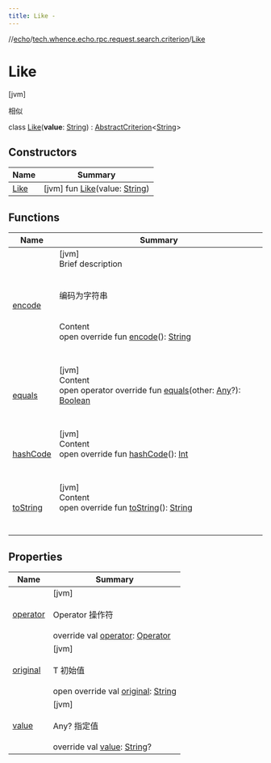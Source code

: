 ```yaml
---
title: Like -
---
```

//[echo](../../index.md)/[tech.whence.echo.rpc.request.search.criterion](../index.md)/[Like](index.md)



# Like  
 [jvm] 

相似

class [Like](index.md)(**value**: [String](https://kotlinlang.org/api/latest/jvm/stdlib/kotlin/-string/index.html)) : [AbstractCriterion](../-abstract-criterion/index.md)<[String](https://kotlinlang.org/api/latest/jvm/stdlib/kotlin/-string/index.html)>    


## Constructors  
  
|  Name|  Summary| 
|---|---|
| [Like](-like.md)|  [jvm] fun [Like](-like.md)(value: [String](https://kotlinlang.org/api/latest/jvm/stdlib/kotlin/-string/index.html))   <br>


## Functions  
  
|  Name|  Summary| 
|---|---|
| [encode](../-abstract-criterion/encode.md)| [jvm]  <br>Brief description  <br><br><br>编码为字符串<br><br>  <br>Content  <br>open override fun [encode](../-abstract-criterion/encode.md)(): [String](https://kotlinlang.org/api/latest/jvm/stdlib/kotlin/-string/index.html)  <br><br><br>
| [equals](../../tech.whence.echo.webclient.response.exception/-response-unrecognized-exception/index.md#kotlin/Any/equals/#kotlin.Any?/PointingToDeclaration/)| [jvm]  <br>Content  <br>open operator override fun [equals](../../tech.whence.echo.webclient.response.exception/-response-unrecognized-exception/index.md#kotlin/Any/equals/#kotlin.Any?/PointingToDeclaration/)(other: [Any](https://kotlinlang.org/api/latest/jvm/stdlib/kotlin/-any/index.html)?): [Boolean](https://kotlinlang.org/api/latest/jvm/stdlib/kotlin/-boolean/index.html)  <br><br><br>
| [hashCode](../../tech.whence.echo.webclient.response.exception/-response-unrecognized-exception/index.md#kotlin/Any/hashCode/#/PointingToDeclaration/)| [jvm]  <br>Content  <br>open override fun [hashCode](../../tech.whence.echo.webclient.response.exception/-response-unrecognized-exception/index.md#kotlin/Any/hashCode/#/PointingToDeclaration/)(): [Int](https://kotlinlang.org/api/latest/jvm/stdlib/kotlin/-int/index.html)  <br><br><br>
| [toString](../../tech.whence.echo.webclient.response.exception/-response-unrecognized-exception/index.md#kotlin/Any/toString/#/PointingToDeclaration/)| [jvm]  <br>Content  <br>open override fun [toString](../../tech.whence.echo.webclient.response.exception/-response-unrecognized-exception/index.md#kotlin/Any/toString/#/PointingToDeclaration/)(): [String](https://kotlinlang.org/api/latest/jvm/stdlib/kotlin/-string/index.html)  <br><br><br>


## Properties  
  
|  Name|  Summary| 
|---|---|
| [operator](index.md#tech.whence.echo.rpc.request.search.criterion/Like/operator/#/PointingToDeclaration/)|  [jvm] <br><br>Operator 操作符<br><br>override val [operator](index.md#tech.whence.echo.rpc.request.search.criterion/Like/operator/#/PointingToDeclaration/): [Operator](../../tech.whence.echo.dal.filter/-operator/index.md)   <br>
| [original](index.md#tech.whence.echo.rpc.request.search.criterion/Like/original/#/PointingToDeclaration/)|  [jvm] <br><br>T 初始值<br><br>open override val [original](index.md#tech.whence.echo.rpc.request.search.criterion/Like/original/#/PointingToDeclaration/): [String](https://kotlinlang.org/api/latest/jvm/stdlib/kotlin/-string/index.html)   <br>
| [value](index.md#tech.whence.echo.rpc.request.search.criterion/Like/value/#/PointingToDeclaration/)|  [jvm] <br><br>Any? 指定值<br><br>override val [value](index.md#tech.whence.echo.rpc.request.search.criterion/Like/value/#/PointingToDeclaration/): [String](https://kotlinlang.org/api/latest/jvm/stdlib/kotlin/-string/index.html)?   <br>

